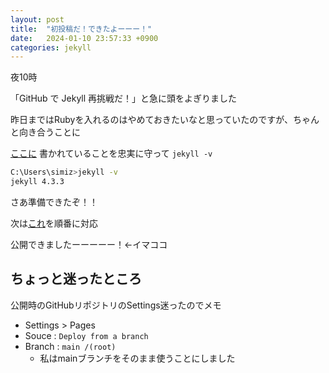 ```yaml
---
layout: post
title:  "初投稿だ！できたよーーー！"
date:   2024-01-10 23:57:33 +0900
categories: jekyll
---
```

夜10時

「GitHub で Jekyll 再挑戦だ！」と急に頭をよぎりました

昨日まではRubyを入れるのはやめておきたいなと思っていたのですが、ちゃんと向き合うことに

[ここに](https://jekyllrb-ja.github.io/docs/installation/windows/) 書かれていることを忠実に守って `jekyll -v` 

```sh
C:\Users\simiz>jekyll -v
jekyll 4.3.3
```

さあ準備できたぞ！！

次は[これ](https://docs.github.com/ja/pages/setting-up-a-github-pages-site-with-jekyll/creating-a-github-pages-site-with-jekyll)を順番に対応  

公開できましたーーーーー！←イマココ


## ちょっと迷ったところ

公開時のGitHubリポジトリのSettings迷ったのでメモ

- Settings > Pages
- Souce : `Deploy from a branch`
- Branch : `main /(root)`
  - 私はmainブランチをそのまま使うことにしました
